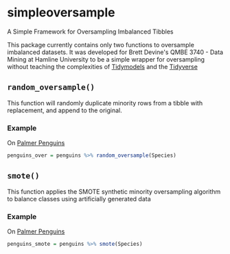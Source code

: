 # simpleoversample
A Simple Framework for Oversampling Imbalanced Tibbles

This package currently contains only two functions to oversample imbalanced datasets. It was developed for Brett Devine's QMBE 3740 - Data Mining at Hamline University to be a simple wrapper for oversampling without teaching the complexities of [Tidymodels](https://www.tidymodels.org/) and the [Tidyverse](https://www.tidyverse.org/)

## `random_oversample()`
This function will randomly duplicate minority rows from a tibble with replacement, and append to the original.

### Example
On [Palmer Penguins](https://allisonhorst.github.io/palmerpenguins/)

```r
penguins_over = penguins %>% random_oversample(Species)
```

## `smote()`
This function applies the SMOTE synthetic minority oversampling algorithm to balance classes using artificially generated data

### Example
On [Palmer Penguins](https://allisonhorst.github.io/palmerpenguins/)

```r
penguins_smote = penguins %>% smote(Species)
```
